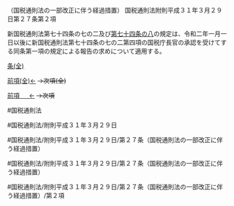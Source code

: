 （国税通則法の一部改正に伴う経過措置）
国税通則法附則平成３１年３月２９日第２７条第２項

新国税通則法第七十四条の七の二及び[第七十四条の八](国税通則法＿＿＿＿附則平成３１年３月２９日第７４条の８第１項)の規定は、令和二年一月一日以後に新国税通則法第七十四条の七の二第四項の国税庁長官の承認を受けてする同条第一項の規定による報告の求めについて適用する。

[条(全)](国税通則法＿＿＿＿附則平成３１年３月２９日第２７条_.md)

[前項(全)←](国税通則法＿＿＿＿附則平成３１年３月２９日第２７条第１項_.md)  ~~→次項(全)~~

[前項 　 ←](国税通則法＿＿＿＿附則平成３１年３月２９日第２７条第１項.md)  ~~→次項~~



#国税通則法

#国税通則法/附則平成３１年３月２９日

#国税通則法/附則平成３１年３月２９日/第２７条（国税通則法の一部改正に伴う経過措置）

#国税通則法/附則平成３１年３月２９日/第２７条（国税通則法の一部改正に伴う経過措置）

#国税通則法/附則平成３１年３月２９日/第２７条（国税通則法の一部改正に伴う経過措置）/第２項

